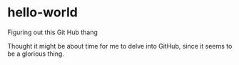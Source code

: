 # hello-world
Figuring out this Git Hub thang

Thought it might be about time for me to delve into GitHub, since it seems to be a glorious thing.
